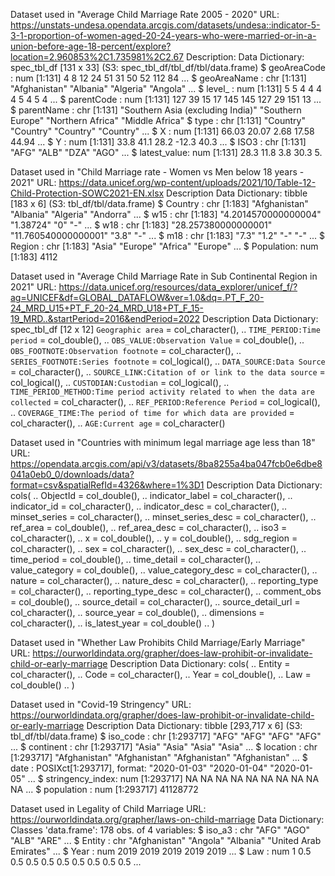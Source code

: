
Dataset used in "Average Child Marriage Rate 2005 - 2020"
URL: https://unstats-undesa.opendata.arcgis.com/datasets/undesa::indicator-5-3-1-proportion-of-women-aged-20-24-years-who-were-married-or-in-a-union-before-age-18-percent/explore?location=2.960853%2C1.735981%2C2.67
Description:
Data Dictionary: spec_tbl_df [131 x 33] (S3: spec_tbl_df/tbl_df/tbl/data.frame)
 $ geoAreaCode : num [1:131] 4 8 12 24 51 31 50 52 112 84 ...
 $ geoAreaName : chr [1:131] "Afghanistan" "Albania" "Algeria" "Angola" ...
 $ level_      : num [1:131] 5 5 4 4 4 4 5 4 5 4 ...
 $ parentCode  : num [1:131] 127 39 15 17 145 145 127 29 151 13 ...
 $ parentName  : chr [1:131] "Southern Asia (excluding India)" "Southern Europe" "Northern Africa" "Middle Africa"
 $ type        : chr [1:131] "Country" "Country" "Country" "Country" ...
 $ X           : num [1:131] 66.03 20.07 2.68 17.58 44.94 ...
 $ Y           : num [1:131] 33.8 41.1 28.2 -12.3 40.3 ...
 $ ISO3        : chr [1:131] "AFG" "ALB" "DZA" "AGO" ...
 $ latest_value: num [1:131] 28.3 11.8 3.8 30.3 5.

Dataset used in "Child Marriage rate - Women vs Men below 18 years - 2021"
URL: https://data.unicef.org/wp-content/uploads/2021/10/Table-12-Child-Protection-SOWC2021-EN.xlsx
Description
Data Dictionary: tibble [183 x 6] (S3: tbl_df/tbl/data.frame)
 $ Country   : chr [1:183] "Afghanistan" "Albania" "Algeria" "Andorra" ...
 $ w15       : chr [1:183] "4.2014570000000004" "1.38724" "0" "-" ...
 $ w18       : chr [1:183] "28.257380000000001" "11.760540000000001" "3.8" "-" ...
 $ m18       : chr [1:183] "7.3" "1.2" "-" "-" ...
 $ Region    : chr [1:183] "Asia" "Europe" "Africa" "Europe" ...
 $ Population: num [1:183] 4112

Dataset used in "Average Child Marriage Rate in Sub Continental Region in 2021"
URL: https://data.unicef.org/resources/data_explorer/unicef_f/?ag=UNICEF&df=GLOBAL_DATAFLOW&ver=1.0&dq=.PT_F_20-24_MRD_U15+PT_F_20-24_MRD_U18+PT_F_15-19_MRD..&startPeriod=2016&endPeriod=2022
Description
Data Dictionary: spec_tbl_df [12 x 12]
       `Geographic area` = col_character(),
  ..   `TIME_PERIOD:Time period` = col_double(),
  ..   `OBS_VALUE:Observation Value` = col_double(),
  ..   `OBS_FOOTNOTE:Observation footnote` = col_character(),
  ..   `SERIES_FOOTNOTE:Series footnote` = col_logical(),
  ..   `DATA_SOURCE:Data Source` = col_character(),
  ..   `SOURCE_LINK:Citation of or link to the data source` = col_logical(),
  ..   `CUSTODIAN:Custodian` = col_logical(),
  ..   `TIME_PERIOD_METHOD:Time period activity related to when the data are collected` = col_character(),
  ..   `REF_PERIOD:Reference Period` = col_logical(),
  ..   `COVERAGE_TIME:The period of time for which data are provided` = col_character(),
  ..   `AGE:Current age` = col_character()

Dataset used in "Countries with minimum legal marriage age less than 18"
URL: https://opendata.arcgis.com/api/v3/datasets/8ba8255a4ba047fcb0e6dbe8041a0eb0_0/downloads/data?format=csv&spatialRefId=4326&where=1%3D1
Description
Data Dictionary: cols(
  ..   ObjectId = col_double(),
  ..   indicator_label = col_character(),
  ..   indicator_id = col_character(),
  ..   indicator_desc = col_character(),
  ..   minset_series = col_character(),
  ..   minset_series_desc = col_character(),
  ..   ref_area = col_double(),
  ..   ref_area_desc = col_character(),
  ..   iso3 = col_character(),
  ..   x = col_double(),
  ..   y = col_double(),
  ..   sdg_region = col_character(),
  ..   sex = col_character(),
  ..   sex_desc = col_character(),
  ..   time_period = col_double(),
  ..   time_detail = col_character(),
  ..   value_category = col_double(),
  ..   value_category_desc = col_character(),
  ..   nature = col_character(),
  ..   nature_desc = col_character(),
  ..   reporting_type = col_character(),
  ..   reporting_type_desc = col_character(),
  ..   comment_obs = col_double(),
  ..   source_detail = col_character(),
  ..   source_detail_url = col_character(),
  ..   source_year = col_double(),
  ..   dimensions = col_character(),
  ..   is_latest_year = col_double()
  .. )

Dataset used in "Whether Law Prohibits Child Marriage/Early Marriage"
URL: https://ourworldindata.org/grapher/does-law-prohibit-or-invalidate-child-or-early-marriage
Description
Data Dictionary:  cols(
  ..   Entity = col_character(),
  ..   Code = col_character(),
  ..   Year = col_double(),
  ..   Law = col_double()
  .. )

Dataset used in "Covid-19 Stringency"
URL: https://ourworldindata.org/grapher/does-law-prohibit-or-invalidate-child-or-early-marriage
Description
Data Dictionary: tibble [293,717 x 6] (S3: tbl_df/tbl/data.frame)
 $ iso_code        : chr [1:293717] "AFG" "AFG" "AFG" "AFG" ...
 $ continent       : chr [1:293717] "Asia" "Asia" "Asia" "Asia" ...
 $ location        : chr [1:293717] "Afghanistan" "Afghanistan" "Afghanistan" "Afghanistan" ...
 $ date            : POSIXct[1:293717], format: "2020-01-03" "2020-01-04" "2020-01-05" ...
 $ stringency_index: num [1:293717] NA NA NA NA NA NA NA NA NA NA ...
 $ population      : num [1:293717] 41128772 

Dataset used in Legality of Child Marriage
URL: https://ourworldindata.org/grapher/laws-on-child-marriage
Data Dictionary: Classes 'data.frame':	178 obs. of  4 variables:
 $ iso_a3  : chr  "AFG" "AGO" "ALB" "ARE" ...
 $ Entity  : chr  "Afghanistan" "Angola" "Albania" "United Arab Emirates" ...
 $ Year    : num  2019 2019 2019 2019 2019 ...
 $ Law     : num  1 0.5 0.5 0.5 0.5 0.5 0.5 0.5 0.5 0.5 ...










